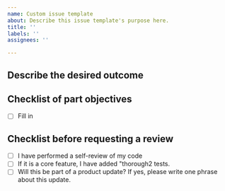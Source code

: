 ```yaml
---
name: Custom issue template
about: Describe this issue template's purpose here.
title: ''
labels: ''
assignees: ''

---
```


## Describe the desired outcome

## Checklist of part objectives
- [ ] Fill in

## Checklist before requesting a review
- [ ] I have performed a self-review of my code
- [ ] If it is a core feature, I have added "thorough2 tests.
- [ ] Will this be part of a product update? If yes, please write one phrase about this update.
